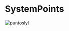 # SystemPoints
![puntoslyl](https://github.com/Jostiin/SystemPoints/assets/63017264/ddcc4d81-f1ec-463f-98bb-e3f1e6a4545d)
